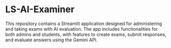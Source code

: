 # LS-AI-Examiner
This repository contains a Streamlit application designed for administering and taking exams with AI evaluation. The app includes functionalities for both admins and students, with features to create exams, submit responses, and evaluate answers using the Gemini API.
